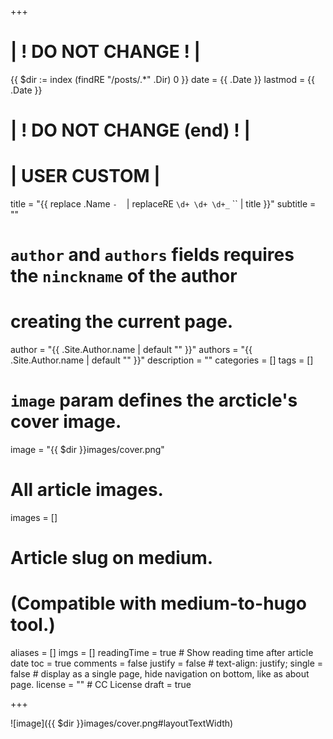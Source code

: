 +++

# | ! DO NOT CHANGE ! | 
{{ $dir := index (findRE "/posts/.*" .Dir) 0 }}
date = {{ .Date }}
lastmod = {{ .Date }}
#
# | ! DO NOT CHANGE (end) ! | 



# | USER CUSTOM |
title = "{{ replace .Name `-` ` ` | replaceRE `\d+ \d+ \d+_` `` | title }}"
subtitle = ""
# `author` and `authors` fields requires the `ninckname` of the author
# creating the current page.
author = "{{ .Site.Author.name | default "" }}"
authors = "{{ .Site.Author.name | default "" }}"
description = ""
categories = []
tags = []
# `image` param defines the arcticle's cover image.
image = "{{ $dir }}images/cover.png" 
# All article images.
images = []
# Article slug on medium.
# (Compatible with medium-to-hugo tool.)
aliases = []
imgs = []
readingTime = true  # Show reading time after article date
toc = true
comments = false
justify = false  # text-align: justify;
single = false  # display as a single page, hide navigation on bottom, like as about page.
license = ""  # CC License
draft = true

+++



![image]({{ $dir }}images/cover.png#layoutTextWidth)

